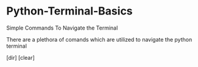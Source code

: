 # Python-Terminal-Basics
Simple Commands To Navigate the Terminal

There are a plethora of comands which are utilized to navigate the python terminal

[dir] 
[clear]

